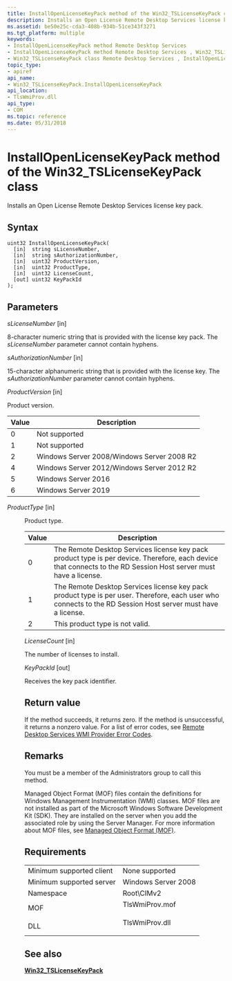 ```yaml
---
title: InstallOpenLicenseKeyPack method of the Win32_TSLicenseKeyPack class
description: Installs an Open License Remote Desktop Services license key pack.
ms.assetid: be50e25c-cda3-408b-934b-51ce343f3271
ms.tgt_platform: multiple
keywords:
- InstallOpenLicenseKeyPack method Remote Desktop Services
- InstallOpenLicenseKeyPack method Remote Desktop Services , Win32_TSLicenseKeyPack class
- Win32_TSLicenseKeyPack class Remote Desktop Services , InstallOpenLicenseKeyPack method
topic_type:
- apiref
api_name:
- Win32_TSLicenseKeyPack.InstallOpenLicenseKeyPack
api_location:
- TlsWmiProv.dll
api_type:
- COM
ms.topic: reference
ms.date: 05/31/2018
---
```


# InstallOpenLicenseKeyPack method of the Win32\_TSLicenseKeyPack class

Installs an Open License Remote Desktop Services license key pack.

## Syntax


```mof
uint32 InstallOpenLicenseKeyPack(
  [in]  string sLicenseNumber,
  [in]  string sAuthorizationNumber,
  [in]  uint32 ProductVersion,
  [in]  uint32 ProductType,
  [in]  uint32 LicenseCount,
  [out] uint32 KeyPackId
);
```

## Parameters

*sLicenseNumber* \[in\]

8-character numeric string that is provided with the license key pack. The *sLicenseNumber* parameter cannot contain hyphens.

*sAuthorizationNumber* \[in\]

15-character alphanumeric string that is provided with the license key. The *sAuthorizationNumber* parameter cannot contain hyphens.

*ProductVersion* \[in\]

Product version.

| Value | Description |
|-------|-------------|
| 0 | Not supported |
| 1 | Not supported |
| 2 | Windows Server 2008/Windows Server 2008 R2 |
| 4 | Windows Server 2012/Windows Server 2012 R2 |
| 5 | Windows Server 2016 |
| 6 | Windows Server 2019 |

*ProductType* \[in\]
</dt> <dd>

Product type.

| Value | Description |
|-------|-------------|
| 0 | The Remote Desktop Services license key pack product type is per device. Therefore, each device that connects to the RD Session Host server must have a license. |
| 1 | The Remote Desktop Services license key pack product type is per user. Therefore, each user who connects to the RD Session Host server must have a license. |
| 2 | This product type is not valid. |

*LicenseCount* \[in\]

The number of licenses to install.

*KeyPackId* \[out\]

Receives the key pack identifier.

## Return value

If the method succeeds, it returns zero. If the method is unsuccessful, it returns a nonzero value. For a list of error codes, see [Remote Desktop Services WMI Provider Error Codes](terminal-services-wmi-provider-error-codes.md).

## Remarks

You must be a member of the Administrators group to call this method.

Managed Object Format (MOF) files contain the definitions for Windows Management Instrumentation (WMI) classes. MOF files are not installed as part of the Microsoft Windows Software Development Kit (SDK). They are installed on the server when you add the associated role by using the Server Manager. For more information about MOF files, see [Managed Object Format (MOF)](/windows/desktop/WmiSdk/managed-object-format--mof-).

## Requirements



|                                     |                                                                                           |
|-------------------------------------|-------------------------------------------------------------------------------------------|
| Minimum supported client<br/> | None supported<br/>                                                                 |
| Minimum supported server<br/> | Windows Server 2008<br/>                                                            |
| Namespace<br/>                | Root\\CIMv2<br/>                                                                    |
| MOF<br/>                      | <dl> <dt>TlsWmiProv.mof</dt> </dl> |
| DLL<br/>                      | <dl> <dt>TlsWmiProv.dll</dt> </dl> |



## See also

<dl> <dt>

[**Win32\_TSLicenseKeyPack**](win32-tslicensekeypack.md)
</dt> </dl>

 

